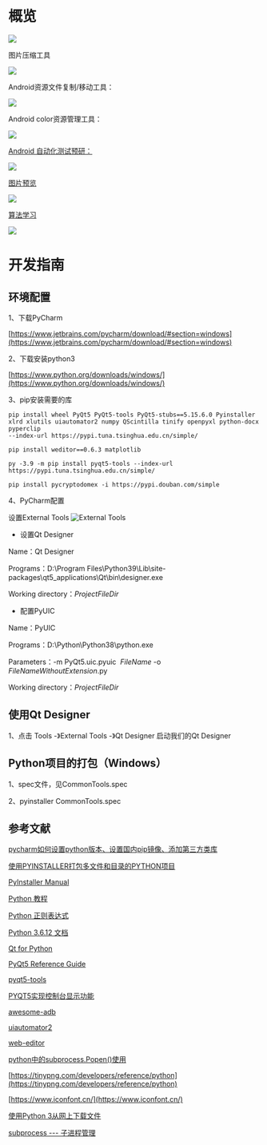# 概览

![](doc/img/developTools.png)


图片压缩工具

![](doc/img/compressPic.png)

Android资源文件复制/移动工具：

![](doc/img/androidResTool.png)

Android color资源管理工具：

![](doc/img/androidColorResTool.png)

[Android 自动化测试预研：](doc/autoTest.md)

![](doc/img/autoTest/adbDialog.png)

[图片预览](doc/picturePreview.md)

![](doc/img/photoWall/picWall.png)

[算法学习](doc/algorithm.md)

![](doc/img/algorithm/AlgorithmVisualizerManager.png)

# 开发指南

## 环境配置
1、下载PyCharm

[https://www.jetbrains.com/pycharm/download/#section=windows](https://www.jetbrains.com/pycharm/download/#section=windows)

2、下载安装python3

[https://www.python.org/downloads/windows/](https://www.python.org/downloads/windows/)

3、pip安装需要的库

```
pip install wheel PyQt5 PyQt5-tools PyQt5-stubs==5.15.6.0 Pyinstaller xlrd xlutils uiautomator2 numpy QScintilla tinify openpyxl python-docx pyperclip 
--index-url https://pypi.tuna.tsinghua.edu.cn/simple/

pip install weditor==0.6.3 matplotlib

py -3.9 -m pip install pyqt5-tools --index-url https://pypi.tuna.tsinghua.edu.cn/simple/

pip install pycryptodomex -i https://pypi.douban.com/simple 
```

4、PyCharm配置

设置External Tools
![External Tools](doc/img/pycharm_external_tools.png)

* 设置Qt Designer

Name：Qt Designer

Programs：D:\Program Files\Python39\Lib\site-packages\qt5_applications\Qt\bin\designer.exe

Working directory：$ProjectFileDir$

* 配置PyUIC

Name：PyUIC

Programs：D:\Python\Python38\python.exe

Parameters：-m PyQt5.uic.pyuic  $FileName$ -o $FileNameWithoutExtension$.py

Working directory：$ProjectFileDir$

## 使用Qt Designer
1、点击 Tools -》External Tools -》Qt Designer 启动我们的Qt Designer

## Python项目的打包（Windows）
1、spec文件，见CommonTools.spec

2、pyinstaller CommonTools.spec

## 参考文献

[pycharm如何设置python版本、设置国内pip镜像、添加第三方类库](https://www.cnblogs.com/yjmyzz/p/pycharm-add-third-package-and-add-domestic-mirror.html)

[使用PYINSTALLER打包多文件和目录的PYTHON项目](https://www.cnblogs.com/shiyongge/p/10582552.html)

[PyInstaller Manual](https://pyinstaller.org/en/stable/spec-files.html)

[Python 教程](https://www.w3school.com.cn/python/index.asp)

[Python 正则表达式](https://www.runoob.com/python/python-reg-expressions.html)

[Python 3.6.12 文档](https://docs.python.org/zh-cn/3.6/)

[Qt for Python](https://doc.qt.io/qtforpython/index.html)

[PyQt5 Reference Guide](https://www.riverbankcomputing.com/static/Docs/PyQt5/index.html)

[pyqt5-tools](https://pypi.org/project/pyqt5-tools/)

[PYQT5实现控制台显示功能](https://www.cnblogs.com/gaigaige/p/7883713.html)

[awesome-adb](https://github.com/BlankLun/awesome-adb)

[uiautomator2](https://github.com/BlankLun/uiautomator2)

[web-editor](https://github.com/alibaba/web-editor)

[python中的subprocess.Popen()使用](https://www.cnblogs.com/zhoug2020/p/5079407.html)

[https://tinypng.com/developers/reference/python](https://tinypng.com/developers/reference/python)

[https://www.iconfont.cn/](https://www.iconfont.cn/)

[使用Python 3从网上下载文件](https://blog.csdn.net/xfxf996/article/details/107784224)

[subprocess --- 子进程管理](https://docs.python.org/zh-cn/3.7/library/subprocess.html)
